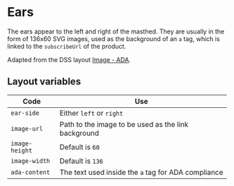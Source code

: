 # Ears
The ears appear to the left and right of the masthed. They are usually in the form of 136x60 SVG images, used as the background of an `a` tag, which is linked to the `subscribeUrl` of the product.

Adapted from the DSS layout [Image - ADA](https://dss.p2p.tribuneinteractive.com/layouts/45/edit).

## Layout variables

| Code          | Use                                                 |
| ------------- | --------------------------------------------------- |
| `ear-side`    | Either `left` or `right`                            |
| `image-url`    | Path to the image to be used as the link background |
| `image-height` | Default is `60`                                     |
| `image-width` | Default is `136`                                    |
| `ada-content` | The text used inside the `a` tag for ADA compliance |
